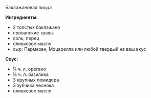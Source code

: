 Баклажановая пицца

**Ингредиенты:**

* 2 толстых баклажана
* прованские травы
* соль, перец
* оливковое масло
* сыр: Пармезан, Моцарелла или любой твердый на ваш вкус

__Соус:__

* ¼ ч. л. орегано
* ½ ч. л. базилика
* 3 крупных помидора
* 3 зубчика чеснока
* оливковое масло

